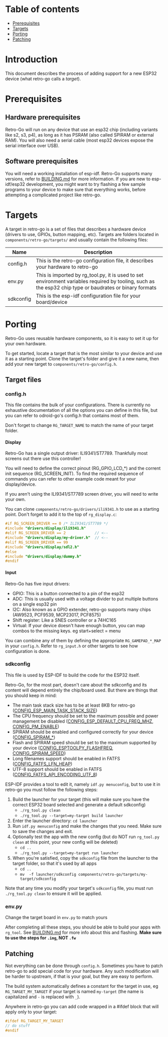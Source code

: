 # Table of contents
- [Prerequisites](#prerequisites)
- [Targets](#targets)
- [Porting](#porting)
- [Patching](#patching)


# Introduction

This document describes the process of adding support for a new ESP32 device (what retro-go calls a *target*).


# Prerequisites

## Hardware prerequisites
Retro-Go will run on any device that use an esp32 chip (including variants like s2, s3, p4), as long as it has PSRAM (also called SPIRAM or external RAM). You will also need a serial cable (most esp32 devices expose the serial interface over USB).


## Software prerequisites
You will need a working installation of esp-idf. Retro-Go supports many versions, refer to [BUILDING.md](BUILDING.md) for more information. If you are new to esp-idf/esp32 development, you might want to try flashing a few sample programs to your device to make sure that everything works, before attempting a complicated project like retro-go.


# Targets
A target in retro-go is a set of files that describes a hardware device (drivers to use, GPIOs, button mapping, etc). Targets are folders located in `components/retro-go/targets/` and usually contain the following files:

| Name          | Description |
|---------------|-------------|
| config.h      | This is the retro-go configuration file, it describes your hardware to retro-go |
| env.py        | This is imported by rg_tool.py, it is used to set environment variables required by tooling, such as the esp32 chip type or baudrates or binary formats |
| sdkconfig     | This is the esp-idf configuration file for your board/device |


# Porting
Retro-Go uses reusable hardware components, so it is easy to set it up for your own hardware.

To get started, locate a target that is the most similar to your device and use it as a starting point. Clone the target's folder and give it a new name, then add your new target to `components/retro-go/config.h`.


## Target files

### config.h

This file contains the bulk of your configurations. There is currently no exhaustive documentation of all the options you can define in this file, but you can refer to odroid-go's config.h that contains most of them.

Don't forget to change `RG_TARGET_NAME` to match the name of your target folder.

#### Display

Retro-Go has a single output driver: ILI9341/ST7789. Thankfully most screens out there use this controller!

You will need to define the correct pinout (RG_GPIO_LCD_*) and the corrent init sequence (RG_SCREEN_INIT). To find the required sequence of commands you can refer to other example code meant for your display/device.


If you aren't using the ILI9341/ST7789 screen driver, you will need to write your own.

You can clone `components/retro-go/drivers/ili9341.h` to use as a starting point. Don't forget to add it to the top of `rg_display.c`:

```c
#if RG_SCREEN_DRIVER == 0 /* ILI9341/ST7789 */
#include "drivers/display/ili9341.h"
#elif RG_SCREEN_DRIVER == 2             // <--
#include "drivers/display/my-driver.h"  // <--
#elif RG_SCREEN_DRIVER == 99
#include "drivers/display/sdl2.h"
#else
#include "drivers/display/dummy.h"
#endif
```

#### Input

Retro-Go has five input drivers:
- GPIO: This is a button connected to a pin of the esp32
- ADC:  This is usually used with a voltage divider to put multiple buttons on a single esp32 pin
- I2C:  Also known as a GPIO extender, retro-go supports many chips (AW9523, PCF9539, MCP23017, PCF8575)
- Shift register: Like a SNES controller or a 74HC165
- Virtual: If your device doesn't have enough button, you can map combos to the missing keys. eg start+select = menu

You can combine any of them by defining the appropriate `RG_GAMEPAD_*_MAP` in your `config.h`. Refer to `rg_input.h` or other targets to see how configuration is done.


### sdkconfig

This file is used by ESP-IDF to build the code for the ESP32 itself.

Retro-Go, for the most part, doesn't care about the sdkconfig and its content will depend entirely the chip/board used. But there are things that you should keep in mind:
- The main task stack size has to be at least 8KB for retro-go ([CONFIG_ESP_MAIN_TASK_STACK_SIZE](https://docs.espressif.com/projects/esp-idf/en/latest/esp32/api-reference/kconfig-reference.html#config-esp-main-task-stack-size))
- The CPU frequency should be set to the maximum possible and power management be disabled ([CONFIG_ESP_DEFAULT_CPU_FREQ_MHZ](https://docs.espressif.com/projects/esp-idf/en/stable/esp32/api-reference/kconfig-reference.html#config-esp-default-cpu-freq-mhz), [CONFIG_PM_ENABLE](https://docs.espressif.com/projects/esp-idf/en/stable/esp32/api-reference/kconfig-reference.html#config-pm-enable))
- SPIRAM should be enabled and configured correctly for your device ([CONFIG_SPIRAM_\*](https://docs.espressif.com/projects/esp-idf/en/stable/esp32/api-reference/kconfig-reference.html#esp-psram))
- Flash and SPIRAM speed should be set to the maximum supported by your device ([CONFIG_ESPTOOLPY_FLASHFREQ](https://docs.espressif.com/projects/esp-idf/en/stable/esp32/api-reference/kconfig-reference.html#config-esptoolpy-flashfreq), [CONFIG_SPIRAM_SPEED](https://docs.espressif.com/projects/esp-idf/en/stable/esp32/api-reference/kconfig-reference.html#config-spiram-speed))
- Long filenames support should be enabled in FATFS ([CONFIG_FATFS_LFN_HEAP](https://docs.espressif.com/projects/esp-idf/en/stable/esp32/api-reference/kconfig-reference.html#config-fatfs-long-filenames))
- UTF-8 support should be enabled in FATFS ([CONFIG_FATFS_API_ENCODING_UTF_8](https://docs.espressif.com/projects/esp-idf/en/stable/esp32/api-reference/kconfig-reference.html#config-fatfs-api-encoding))

ESP-IDF provides a tool to edit it, namely `idf.py menuconfig`, but to use it in retro-go you must follow the following steps:

1. Build the launcher for your target (this will make sure you have the correct ESP32 board selected and generate a default sdkconfig)
    - `./rg_tool.py clean`
    - `./rg_tool.py --target=my-target build launcher`
2. Enter the launcher directory: `cd launcher`
3. Run `idf.py menuconfig` and make the changes that you need. Make sure to save the changes and exit.
4. Optionally test the app with the new config (but do NOT run `rg_tool.py clean` at this point, your new config will be deleted)
    - `cd ..`
    - `./rg_tool.py --target=my-target run launcher`
5. When you're satisfied, copy the `sdkconfig` file from the launcher to the target folder, so that it's used by all apps
    - `cd ..`
    - `mv  -f launcher/sdkconfig components/retro-go/targets/my-target/sdkconfig`

Note that any time you modify your target's `sdkconfig` file, you must run `./rg_tool.py clean` to ensure it will be applied.


### env.py

Change the target board in `env.py` to match yours


After completing all these steps, you should be able to build your apps with `rg_tool`. See [BUILDING.md](BUILDING.md#flashing-an-image-for-the-first-time) for more info about this and flashing. **Make sure to use the steps for `.img`, NOT `.fw`**


## Patching

Not everything can be done through `config.h`. Sometimes you have to patch retro-go to add special code for your hardware. Any such modification will be harder to upstream, if that is your goal, but they are easy to perform.

The build system automatically defines a constant for the target in use, eg `RG_TARGET_MY_TARGET` if your target is named `my-target` (the name is capitalized and `-` is replaced with `_`).

Anywhere in retro-go you can add code wrapped in a #ifdef block that will apply only to your target:

````c
#ifdef RG_TARGET_MY_TARGET
// do stuff
#endif
````
